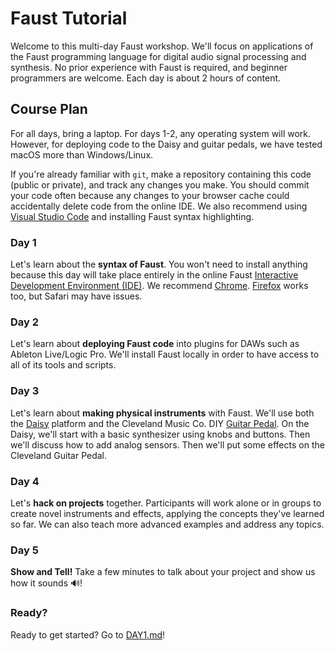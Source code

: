 # Faust Tutorial

Welcome to this multi-day Faust workshop. We'll focus on applications of the Faust programming language for digital audio signal processing and synthesis. No prior experience with Faust is required, and beginner programmers are welcome. Each day is about 2 hours of content.

## Course Plan

For all days, bring a laptop. For days 1-2, any operating system will work. However, for deploying code to the Daisy and guitar pedals, we have tested macOS more than Windows/Linux.

If you're already familiar with `git`, make a repository containing this code (public or private), and track any changes you make. You should commit your code often because any changes to your browser cache could accidentally delete code from the online IDE. We also recommend using [Visual Studio Code](https://code.visualstudio.com/) and installing Faust syntax highlighting.

### Day 1

Let's learn about the **syntax of Faust**. You won't need to install anything because this day will take place entirely in the online Faust [Interactive Development Environment (IDE)](https://faustide.grame.fr/). We recommend [Chrome](https://www.google.com/chrome/). [Firefox](https://www.mozilla.org/en-US/firefox/) works too, but Safari may have issues.

### Day 2

Let's learn about **deploying Faust code** into plugins for DAWs such as Ableton Live/Logic Pro. We'll install Faust locally in order to have access to all of its tools and scripts.

### Day 3

Let's learn about **making physical instruments** with Faust. We'll use both the [Daisy](https://electro-smith.com/products/pod) platform and the Cleveland Music Co. DIY [Guitar Pedal](https://clevelandmusicco.com/hothouse-diy-digital-signal-processing-platform-kit/). On the Daisy, we'll start with a basic synthesizer using knobs and buttons. Then we'll discuss how to add analog sensors. Then we'll put some effects on the Cleveland Guitar Pedal.

### Day 4

Let's **hack on projects** together. Participants will work alone or in groups to create novel instruments and effects, applying the concepts they've learned so far. We can also teach more advanced examples and address any topics.

### Day 5

**Show and Tell!** Take a few minutes to talk about your project and show us how it sounds 🔊!

### Ready?

Ready to get started? Go to [DAY1.md](DAY1.md)!
